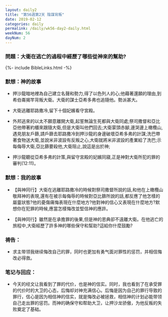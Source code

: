 ```yaml
---
layout: daily2
title: "第56週第2天 陰謀背叛"
date: 2019-02-12
categories: daily
permalink: /daily/wk56-day2-daily.html
weekNum: 56
dayNum: 2
---
```


### 問題：大衛在逃亡的過程中經歷了哪些從神來的幫助?

{%- include BibleLinks.html -%}

### 默想：神的故事 
+ 押沙龍暗地裡為自己建立名聲和勢力,得了以色列人的心;他藉著還願的理由,到希伯崙揭竿背叛大衛。大衛的謀士亞希多弗也追隨他。勢派甚大。

+ 大衛逃離耶路撒冷,留下十個妃嬪看守宮殿。

+ 外邦逃來的以太不願意離開大衛,起誓無論生死都與大衛同處;祭司撒督和亞比亞他帶著約櫃來跟隨大衛,但是大衛叫他們回去;大衛蒙頭赤腳,邊哭邊上橄欖山,遇見朋友戶篩,請戶篩去耶路撒冷到押沙龍的身邊破壞亞希多弗的計謀;洗巴帶著食物送大衛,並說米非波設有反叛之心,大衛就將米非波設的產業給了洗巴;示每侮辱大衛,亞比篩要殺他,大衛阻止,說這是出於神;

+ 押沙龍聽從亞希多弗的計策,與留守宮殿的妃嬪同寢,正是神對大衛所犯的罪的審判(12:11)。

### 默想：我的故事
+ 【與神同行】大衛在逃離耶路撒冷的時候對祭司撒督所說的話,和他在上橄欖山敬拜神的表現,還有在被示每侮辱的時候對亞比篩所說的話,都反應了他怎樣的屬靈狀態?他的憂傷痛悔表現在什麼地方?他對神的信心又表現在什麼地方?默想你在犯罪的時候,應當怎樣悔改並堅信神的應許。

+ 【與神同行】雖然是在承擔罪的後果,但是神的恩典卻不遠離大衛。在他逃亡的旅程中,大衛經歷了許多神的哪些保守和幫助?這給你什麼鼓勵?

### 祷告：

+ 求主带领我继续悔改自己的罪，同时也更加有勇气面对罪性的惩罚，并相信悔改必得救。

### 笔记与回应：

+ 今天的经文让我看到了罪的代价，也是神的信实。同时，我也看到了在承受罪的代价时的大卫的心态，后悔却对神充满信心。后悔是因为自己的罪行导致的罪行，信心是因为相信神的信实，就是悔改必被拯救，相信神的计划必能带领自己走出罪的惩罚。而神的确保守和帮助大卫，让押沙龙骄傲，为他反叛的失败奠定了基础。